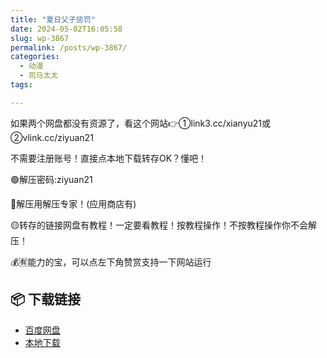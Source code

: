 ```yaml
---
title: "夏日父子惩罚"
date: 2024-05-02T16:05:58
slug: wp-3867
permalink: /posts/wp-3867/
categories:
  - 动漫
  - 司马太太
tags:

---
```


如果两个网盘都没有资源了，看这个网站👉①link3.cc/xianyu21或②vlink.cc/ziyuan21

不需要注册账号！直接点本地下载转存OK？懂吧！

🟢解压密码:ziyuan21

🔵解压用解压专家！(应用商店有)

🟡转存的链接网盘有教程！一定要看教程！按教程操作！不按教程操作你不会解压！

💰🈶能力的宝，可以点左下角赞赏支持一下网站运行

## 📦 下载链接
- [百度网盘](https://blziyuan21.com/pay-download/3867?key=aa12c44de1&down_id=0)
- [本地下载](https://blziyuan21.com/pay-download/3867?key=aa12c44de1&down_id=1)

